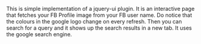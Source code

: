 This is simple implementation of a jquery-ui plugin. It is an interactive page that fetches your FB Profile image from your FB user name. Do notice that the colours in the google logo change on every refresh. Then you can search for a query and it shows up the search results in a new tab. It uses the google search engine.
